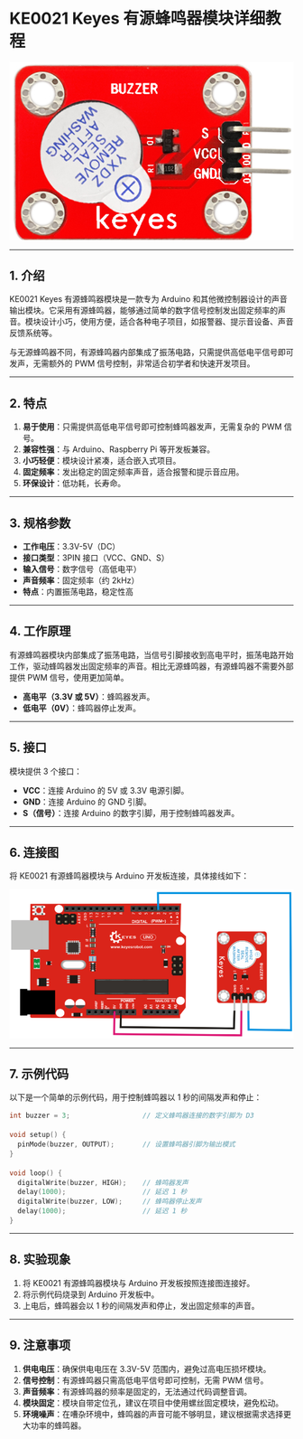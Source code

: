 # KE0021 Keyes 有源蜂鸣器模块详细教程

![image-20250312153600838](media/image-20250312153600838.png)

---

## **1. 介绍**

KE0021 Keyes 有源蜂鸣器模块是一款专为 Arduino 和其他微控制器设计的声音输出模块。它采用有源蜂鸣器，能够通过简单的数字信号控制发出固定频率的声音。模块设计小巧，使用方便，适合各种电子项目，如报警器、提示音设备、声音反馈系统等。

与无源蜂鸣器不同，有源蜂鸣器内部集成了振荡电路，只需提供高低电平信号即可发声，无需额外的 PWM 信号控制，非常适合初学者和快速开发项目。

---

## **2. 特点**

1. **易于使用**：只需提供高低电平信号即可控制蜂鸣器发声，无需复杂的 PWM 信号。
2. **兼容性强**：与 Arduino、Raspberry Pi 等开发板兼容。
3. **小巧轻便**：模块设计紧凑，适合嵌入式项目。
4. **固定频率**：发出稳定的固定频率声音，适合报警和提示音应用。
5. **环保设计**：低功耗，长寿命。

---

## **3. 规格参数**

- **工作电压**：3.3V-5V（DC）  
- **接口类型**：3PIN 接口（VCC、GND、S）  
- **输入信号**：数字信号（高低电平）  
- **声音频率**：固定频率（约 2kHz）  
- **特点**：内置振荡电路，稳定性高  

---

## **4. 工作原理**

有源蜂鸣器模块内部集成了振荡电路，当信号引脚接收到高电平时，振荡电路开始工作，驱动蜂鸣器发出固定频率的声音。相比无源蜂鸣器，有源蜂鸣器不需要外部提供 PWM 信号，使用更加简单。

- **高电平（3.3V 或 5V）**：蜂鸣器发声。  
- **低电平（0V）**：蜂鸣器停止发声。

---

## **5. 接口**

模块提供 3 个接口：  
- **VCC**：连接 Arduino 的 5V 或 3.3V 电源引脚。  
- **GND**：连接 Arduino 的 GND 引脚。  
- **S（信号）**：连接 Arduino 的数字引脚，用于控制蜂鸣器发声。  

---

## **6. 连接图**

将 KE0021 有源蜂鸣器模块与 Arduino 开发板连接，具体接线如下：  

![image-20250312153618581](media/image-20250312153618581.png)

---

## **7. 示例代码**

以下是一个简单的示例代码，用于控制蜂鸣器以 1 秒的间隔发声和停止：

```cpp
int buzzer = 3;                  // 定义蜂鸣器连接的数字引脚为 D3

void setup() {
  pinMode(buzzer, OUTPUT);       // 设置蜂鸣器引脚为输出模式
}

void loop() {
  digitalWrite(buzzer, HIGH);    // 蜂鸣器发声
  delay(1000);                   // 延迟 1 秒
  digitalWrite(buzzer, LOW);     // 蜂鸣器停止发声
  delay(1000);                   // 延迟 1 秒
}
```

---

## **8. 实验现象**

1. 将 KE0021 有源蜂鸣器模块与 Arduino 开发板按照连接图连接好。  
2. 将示例代码烧录到 Arduino 开发板中。  
3. 上电后，蜂鸣器会以 1 秒的间隔发声和停止，发出固定频率的声音。  

---

## **9. 注意事项**

1. **供电电压**：确保供电电压在 3.3V-5V 范围内，避免过高电压损坏模块。  
2. **信号控制**：有源蜂鸣器只需高低电平信号即可控制，无需 PWM 信号。  
3. **声音频率**：有源蜂鸣器的频率是固定的，无法通过代码调整音调。  
4. **模块固定**：模块自带定位孔，建议在项目中使用螺丝固定模块，避免松动。  
5. **环境噪声**：在嘈杂环境中，蜂鸣器的声音可能不够明显，建议根据需求选择更大功率的蜂鸣器。  

